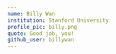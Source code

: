 ```yaml
---
name: Billy Wan
institution: Stanford University
profile_pic: billy.png
quote: Good job, you!
github_user: billywan
---
```

